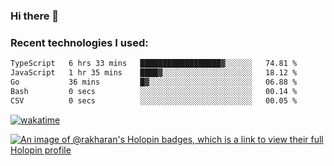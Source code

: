 ### Hi there 👋

### Recent technologies I used:
<!--START_SECTION:waka-->

```txt
TypeScript   6 hrs 33 mins   ██████████████████▓░░░░░░   74.81 %
JavaScript   1 hr 35 mins    ████▓░░░░░░░░░░░░░░░░░░░░   18.12 %
Go           36 mins         █▓░░░░░░░░░░░░░░░░░░░░░░░   06.88 %
Bash         0 secs          ░░░░░░░░░░░░░░░░░░░░░░░░░   00.14 %
CSV          0 secs          ░░░░░░░░░░░░░░░░░░░░░░░░░   00.05 %
```

<!--END_SECTION:waka-->
[![wakatime](https://wakatime.com/badge/user/fe50d444-0cee-4d14-a0b3-b9e8509eb4d0.svg)](https://wakatime.com/@fe50d444-0cee-4d14-a0b3-b9e8509eb4d0)

[![An image of @rakharan's Holopin badges, which is a link to view their full Holopin profile](https://holopin.me/rakharan)](https://holopin.io/@rakharan)
